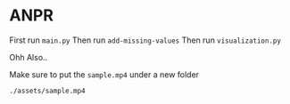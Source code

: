 ﻿# ANPR
First run `main.py`
Then run `add-missing-values`
Then run `visualization.py`

Ohh Also..

Make sure to put the `sample.mp4` under a new folder

`./assets/sample.mp4`
